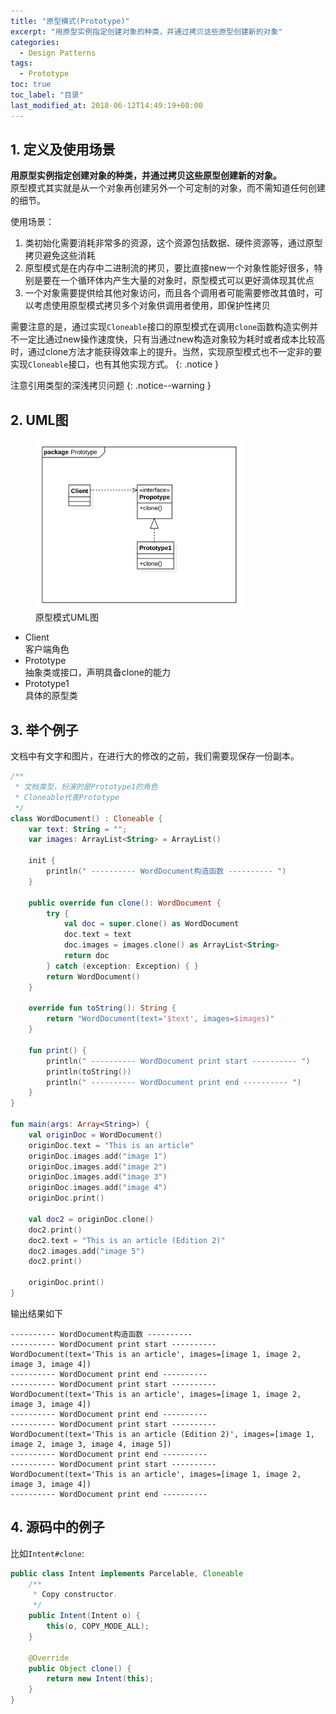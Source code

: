 ```yaml
---
title: "原型模式(Prototype)"
excerpt: "用原型实例指定创建对象的种类，并通过拷贝这些原型创建新的对象"
categories:
  - Design Patterns
tags:
  - Prototype
toc: true
toc_label: "目录"
last_modified_at: 2018-06-12T14:49:19+08:00
---
```


## 1. 定义及使用场景

**用原型实例指定创建对象的种类，并通过拷贝这些原型创建新的对象。**  
原型模式其实就是从一个对象再创建另外一个可定制的对象，而不需知道任何创建的细节。

使用场景：
1. 类初始化需要消耗非常多的资源，这个资源包括数据、硬件资源等，通过原型拷贝避免这些消耗
2. 原型模式是在内存中二进制流的拷贝，要比直接new一个对象性能好很多，特别是要在一个循环体内产生大量的对象时，原型模式可以更好滴体现其优点
3. 一个对象需要提供给其他对象访问，而且各个调用者可能需要修改其值时，可以考虑使用原型模式拷贝多个对象供调用者使用，即保护性拷贝

需要注意的是，通过实现`Cloneable`接口的原型模式在调用`clone`函数构造实例并不一定比通过new操作速度快，只有当通过new构造对象较为耗时或者成本比较高时，通过clone方法才能获得效率上的提升。当然，实现原型模式也不一定非的要实现`Cloneable`接口，也有其他实现方式。
{: .notice }

注意引用类型的深浅拷贝问题
{: .notice--warning }

## 2. UML图

<figure style="width: 66%" class="align-center">
    <img src="/assets/images/design-pattern/prototype.png">
    <figcaption>原型模式UML图</figcaption>
</figure>

- Client  
  客户端角色
- Prototype  
  抽象类或接口，声明具备clone的能力
- Prototype1  
  具体的原型类

## 3. 举个例子
文档中有文字和图片，在进行大的修改的之前，我们需要现保存一份副本。

```kotlin
/**
 * 文档类型，扮演的是Prototype1的角色
 * Cloneable代表Prototype
 */
class WordDocument() : Cloneable {
    var text: String = "";
    var images: ArrayList<String> = ArrayList()

    init {
        println(" ---------- WordDocument构造函数 ---------- ")
    }

    public override fun clone(): WordDocument {
        try {
            val doc = super.clone() as WordDocument
            doc.text = text
            doc.images = images.clone() as ArrayList<String>
            return doc
        } catch (exception: Exception) { }
        return WordDocument()
    }

    override fun toString(): String {
        return "WordDocument(text='$text', images=$images)"
    }

    fun print() {
        println(" ---------- WordDocument print start ---------- ")
        println(toString())
        println(" ---------- WordDocument print end ---------- ")
    }
}

fun main(args: Array<String>) {
    val originDoc = WordDocument()
    originDoc.text = "This is an article"
    originDoc.images.add("image 1")
    originDoc.images.add("image 2")
    originDoc.images.add("image 3")
    originDoc.images.add("image 4")
    originDoc.print()

    val doc2 = originDoc.clone()
    doc2.print()
    doc2.text = "This is an article (Edition 2)"
    doc2.images.add("image 5")
    doc2.print()

    originDoc.print()
}
```

输出结果如下
```text
---------- WordDocument构造函数 ----------
---------- WordDocument print start ----------
WordDocument(text='This is an article', images=[image 1, image 2, image 3, image 4])
---------- WordDocument print end ----------
---------- WordDocument print start ----------
WordDocument(text='This is an article', images=[image 1, image 2, image 3, image 4])
---------- WordDocument print end ----------
---------- WordDocument print start ----------
WordDocument(text='This is an article (Edition 2)', images=[image 1, image 2, image 3, image 4, image 5])
---------- WordDocument print end ----------
---------- WordDocument print start ----------
WordDocument(text='This is an article', images=[image 1, image 2, image 3, image 4])
---------- WordDocument print end ----------
```

## 4. 源码中的例子

比如`Intent#clone`:

```java
public class Intent implements Parcelable, Cloneable
    /**
     * Copy constructor.
     */
    public Intent(Intent o) {
        this(o, COPY_MODE_ALL);
    }

    @Override
    public Object clone() {
        return new Intent(this);
    }
}
```